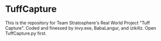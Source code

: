 # TuffCapture
This is the repository for Team Stratosphere's Real World Project "Tuff Capture".
Coded and finessed by invy.exe, BabaLangur, and izikillz.
Open TuffCapture.py first.
